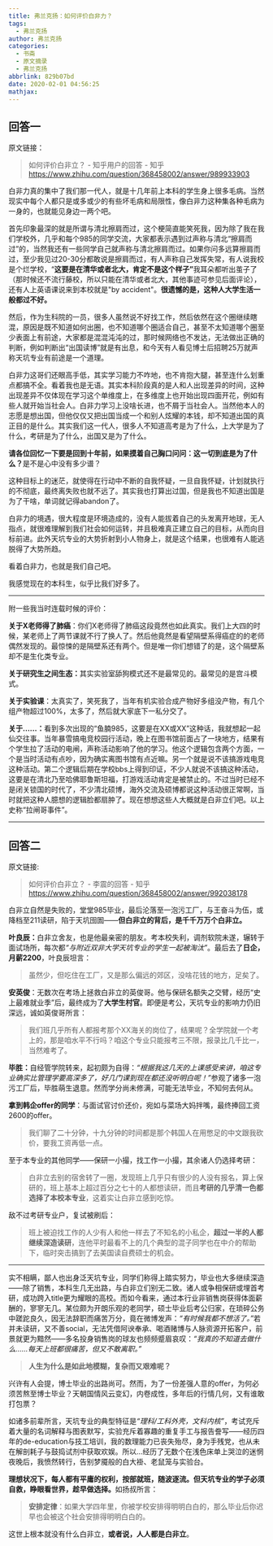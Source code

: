 ```yaml
---
title: 弗兰克扬：如何评价白非力？
tags:
  - 弗兰克扬
author: 弗兰克扬
categories:
  - 书斋
  - 原文摘录
  - 弗兰克扬
abbrlink: 829b07bd
date: 2020-02-01 04:56:25
mathjax:
---
```


## 回答一

原文链接：

>如何评价白非立？ - 知乎用户的回答 - 知乎 https://www.zhihu.com/question/368458002/answer/989933903

<div class="RichContent-inner"><span class="RichText ztext CopyrightRichText-richText" itemprop="text"><p>白非力真的集中了我们那一代人，就是十几年前上本科的学生身上很多毛病。当然现实中每个人都只是或多或少的有些坏毛病和局限性，像白非力这种集各种毛病为一身的，也就能见身边一两个吧。</p><p>首先印象最深的就是所谓与清北擦肩而过，这个梗简直能笑死我，因为除了我在我们学校外，几乎和每个985的同学交流，大家都表示遇到过声称与清北“擦肩而过”的，当然我还有一些同学自己就声称与清北擦肩而过。如果你问多远算擦肩而过，至少我见过20-30分都敢说是擦肩而过，有人声称自己发挥失常，有人说我校是个烂学校，“<b>这要是在清华或者北大，肯定不是这个样子”</b>我耳朵都听出茧子了（那时候还不流行藤校，所以只能在清华或者北大，其他事迹可参见后面评论），还有人上英语课说来到本校就是"by accident"。<b>很遗憾的是，这种人大学生活一般都过不好。</b></p><p>然后，作为生科院的一员，很多人虽然说不好找工作，然后依然在这个圈继续瞎混，原因是既不知道如何出圈，也不知道哪个圈适合自己，甚至不太知道哪个圈至少表面上有前途，大家都是混混沌沌的过，那时候网络也不发达，无法做出正确的判断，例如判断出“出国读博”就是有出息，和今天有人看见博士后招聘25万就声称天坑专业有前途是一个道理。</p><p>白非力这哥们还眼高手低，其实学习能力不咋地，也不肯抱大腿，甚至连什么划重点都搞不全。看着我也是无语。其实本科阶段真的是人和人出现差异的时间，这种出现差异不仅体现在学习这个单维度上，在多维度上也开始出现四面开花，例如有些人就开始当社会人。白非力学习上没啥长进，也不屑于当社会人。当然他本人的志愿是想出国，但他仅仅又把出国当成一个和别人炫耀的本钱，却不知道出国的真正目的是什么。其实我们这一代人，很多人不知道高考是为了什么，上大学是为了什么，考研是为了什么，出国又是为了什么。</p><p><b>请各位回忆一下要是回到十年前，如果摸着自己胸口问问：这一切到底是为了什么？</b>是不是心中没有多少谱？</p><p>这种目标上的迷茫，就使得在行动中不断的自我怀疑，一旦自我怀疑，计划就执行的不彻底，最终离失败也就不远了。其实我也打算出过国，但是我也不知道出国是为了干啥，单词就记得abandon了。</p><p>白非力的境遇，很大程度是环境造成的，没有人能拔着自己的头发离开地球，无人指点，就很难理解到我们社会如何运转，并且极难真正建立自己的目标，从而向目标前进。此外天坑专业的大势折射到小人物身上，就是这个结果，也很难有人能逃脱得了大势所趋。</p><p>看着白非力，也就是我们自己吧。</p><p>我感觉现在的本科生，似乎比我们好多了。</p><hr><p>附一些我当时连载时候的评价：</p><p><b>关于X老师得了肺癌</b>：你们X老师得了肺癌这段竟然也如此真实。我们上大四的时候，某老师上了两节课就不行了换人了。然后他竟然是看望隔壁系得癌症的的老师偶然发现的。最惊悚的是隔壁系还有两个。但是唯一你们想错了的是，这个隔壁系却不是生化类专业。</p><p><b>关于研究生之间生态：</b>其实实验室舔狗模式还不是最常见的。最常见的是宫斗模式。</p><p><b>关于实验课</b>：太真实了，笑死我了，当年有机实验合成产物好多组没产物，有几个组产物超过100%，太多了，然后就大家底下一私分交了。</p><p><b>关于……：</b>看到多次出现的“鱼腩985，这要是在XX或XX”这种话，我就想起一起仙交往事。当年暴雪搞电竞校园行活动，晚上在图书馆前面占了一块地方，结果有个学生拉了活动的电闸，声称活动影响了他的学习。他这个逻辑包含两个方面，一个是当时活动有点吵，因为确实离图书馆有点近嘛。另一个就是说不该搞游戏电竞这种活动。第二个逻辑后期在学校bbs上得到印证，不少人就说不该搞这种活动，这要是在清北乃至哈佛耶鲁斯坦福，打游戏活动肯定是被禁止的。不过当时已经不是闭关锁国的时代了，不少清北硕博，海外交流及硕博都说这种活动很正常啊，当时就把这种人臆想的逻辑脸都扇肿了。现在想想这些人大概就是白非立们吧。以上史称“拉闸哥事件”。</p><p></p></span></div>

---

## 回答二

原文链接:

>如何评价白非立？ - 李震的回答 - 知乎 https://www.zhihu.com/question/368458002/answer/992038178

<div class="RichContent-inner"><span class="RichText ztext CopyrightRichText-richText" itemprop="text"><p>白非立自然是失败的，堂堂985毕业，最后沦落至一泡污工厂，与王奋斗为伍，或降档至211读研，陷于天坑囹圄——<b>但白非立的背后，是千千万万个白非立。</b></p><p><b>叶良辰：</b>白非立舍友，也是他最亲密的朋友。考本校失利，调剂软院未遂，辗转于面试场所，每次都<i>“与附近双非大学天坑专业的学生一起被淘汰”</i>。最后去了<b>日企，月薪2200</b>，叶良辰坦言：</p><blockquote>虽然少，但吃住在工厂，又是那么偏远的郊区，没啥花钱的地方，足矣了。</blockquote><p><b>安英俊</b>：无数次在考场上拯救白非立的英俊哥。他与保研名额失之交臂，经历“史上最难就业季”后，最终成为了<b>大学生村官</b>。即便是考公，天坑专业的影响力仍旧深远，诚如英俊哥所言：</p><blockquote>我们班几乎所有人都报考那个XX海关的岗位了，结果呢？全学院就一个考上的，那是咱水平不行吗？咱这个专业只能报考三不限，报录比几千比一，当然难考了。</blockquote><p><b>毕胜：</b>自经管学院转来，起初颇为自得：<i>“根据我这几天的上课感受来讲，咱这专业确实比管理学要高深多了，好几门课到现在都还没听明白呢！”</i>参观了诸多一泡污工厂后，毕胜萌生退意。然而学分尚未修满，可能无法毕业，不知何去何从。</p><p><b>拿到韩企offer的同学</b>：与面试官讨价还价，宛如与菜场大妈拌嘴，最终捧回工资2600的offer。</p><blockquote>我们聊了二十分钟，十九分钟的时间都是那个韩国人在用憋足的中文跟我砍价，要我工资再低一点。</blockquote><p>至于本专业的其他同学——保研一小撮，找工作一小撮，其余诸人仍选择考研：</p><blockquote>白非立去别的宿舍转了一圈，发现班上几乎只有很少的人没有报名，算上保研的，班上基本上超过百分之七十的人都想读研，而且<b>考研的几乎清一色都选择了本校本专业</b>，这着实让白非立感到吃惊。</blockquote><p>敌不过考研专业户，复试被刷后：</p><blockquote>班上被迫找工作的人少有人和他一样去了不知名的小私企，<b>超过一半的人都继续深造读研</b>，连他平时最看不上的几个典型的混子同学也在中介的帮助下，临时突击搞到了去美国读自费硕士的机会。</blockquote><hr><p>实不相瞒，鄙人也出身泛天坑专业，同学们称得上踏实努力，毕业也大多继续深造——除了销售，本科生几无出路，与白非立们别无二致。诸人或争相保研或埋首考研，成功跨入title更为耀眼的高校。而如今看来，通过本行业非销售岗获得体面薪酬的，寥寥无几。某位颇为开朗乐观的老同学，硕士毕业后考公归家，在琐碎公务中蹉跎良久，因无法辞职而痛苦万分，竟在微博发声：<i>“有时候我都不想活了。”</i>若并未读研，又不善social，无法凭借阿谀奉承、喝酒赌博与人脉资源开拓客户，前景就更为黯然——多名投身销售岗的球友也频频蹙眉哀叹：<i>“我真的不知道去做什么……每天上班都很痛苦，但又不敢离职。”</i></p><blockquote><b>人生为什么是如此地模糊，复杂而又艰难呢？</b></blockquote><p>兴许有人会提，博士毕业的出路尚可。然而，为了一份差强人意的offer，为何必须苦熬至博士毕业？天朝国情风云变幻，内卷成性，多年后的行情几何，又有谁敢打包票？</p><p>如诸多前辈所言，天坑专业的典型特征是<i>“理科/工科外壳，文科内核”</i>，考试充斥着大量的名词解释与图表默写，实验充斥着寡趣的重复手工与报告誊写——经历四年的de-education与技工培训，我的数理能力已丧失殆尽，身为手残党，也从未在解剖耗子与鼓捣试剂中获取欢娱。所以...经历了无数个在浅色床单上哭泣的迷惘夜晚后，我愤然转行，告别梦魇般的白大褂、老鼠笼与实验台。</p><p><b>理想状况下，每人都有平庸的权利，按部就班，随波逐流。但天坑专业的学子必须自救，睁眼看世界，趁早做选择。</b>如扬叔所言：</p><blockquote><b>安排定律</b>：如果大学四年里，你被学校安排得明明白白的，那么毕业后你迟早也会被这个社会安排得明明白白的。</blockquote><p>这世上根本就没有什么白非立，<b>或者说，人人都是白非立</b>。</p></span></div>

